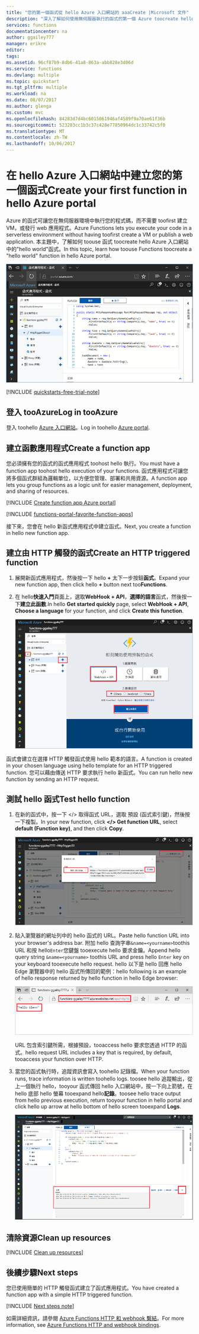 ```yaml
---
title: "您的第一個函式從 hello Azure 入口網站的 aaaCreate |Microsoft 文件"
description: "深入了解如何使用無伺服器執行的函式的第一個 Azure toocreate hello Azure 入口網站。"
services: functions
documentationcenter: na
author: ggailey777
manager: erikre
editor: 
tags: 
ms.assetid: 96cf87b9-8db6-41a8-863a-abb828e3d06d
ms.service: functions
ms.devlang: multiple
ms.topic: quickstart
ms.tgt_pltfrm: multiple
ms.workload: na
ms.date: 08/07/2017
ms.author: glenga
ms.custom: mvc
ms.openlocfilehash: 84283d7d4bc6015061946af4589f9a70ae61f36b
ms.sourcegitcommit: 523283cc1b3c37c428e77850964dc1c33742c5f0
ms.translationtype: MT
ms.contentlocale: zh-TW
ms.lasthandoff: 10/06/2017
---
```

# <a name="create-your-first-function-in-hello-azure-portal"></a><span data-ttu-id="3a114-103">在 hello Azure 入口網站中建立您的第一個函式</span><span class="sxs-lookup"><span data-stu-id="3a114-103">Create your first function in hello Azure portal</span></span>

<span data-ttu-id="3a114-104">Azure 的函式可讓您在無伺服器環境中執行您的程式碼，而不需要 toofirst 建立 VM，或發行 web 應用程式。</span><span class="sxs-lookup"><span data-stu-id="3a114-104">Azure Functions lets you execute your code in a serverless environment without having toofirst create a VM or publish a web application.</span></span> <span data-ttu-id="3a114-105">本主題中，了解如何 toouse 函式 toocreate hello Azure 入口網站中的"hello world"函式。</span><span class="sxs-lookup"><span data-stu-id="3a114-105">In this topic, learn how toouse Functions toocreate a "hello world" function in hello Azure portal.</span></span>

![在 hello Azure 入口網站中建立函式應用程式](./media/functions-create-first-azure-function/function-app-in-portal-editor.png)

[!INCLUDE [quickstarts-free-trial-note](../../includes/quickstarts-free-trial-note.md)]

## <a name="log-in-tooazure"></a><span data-ttu-id="3a114-107">登入 tooAzure</span><span class="sxs-lookup"><span data-stu-id="3a114-107">Log in tooAzure</span></span>

<span data-ttu-id="3a114-108">登入 toohello [Azure 入口網站](https://portal.azure.com/)。</span><span class="sxs-lookup"><span data-stu-id="3a114-108">Log in toohello [Azure portal](https://portal.azure.com/).</span></span>

## <a name="create-a-function-app"></a><span data-ttu-id="3a114-109">建立函數應用程式</span><span class="sxs-lookup"><span data-stu-id="3a114-109">Create a function app</span></span>

<span data-ttu-id="3a114-110">您必須擁有您的函式的函式應用程式 toohost hello 執行。</span><span class="sxs-lookup"><span data-stu-id="3a114-110">You must have a function app toohost hello execution of your functions.</span></span> <span data-ttu-id="3a114-111">函式應用程式可讓您將多個函式群組為邏輯單位，以方便您管理、部署和共用資源。</span><span class="sxs-lookup"><span data-stu-id="3a114-111">A function app lets you group functions as a logic unit for easier management, deployment, and sharing of resources.</span></span> 

[!INCLUDE [Create function app Azure portal](../../includes/functions-create-function-app-portal.md)]

[!INCLUDE [functions-portal-favorite-function-apps](../../includes/functions-portal-favorite-function-apps.md)]

<span data-ttu-id="3a114-112">接下來，您會在 hello 新函式應用程式中建立函式。</span><span class="sxs-lookup"><span data-stu-id="3a114-112">Next, you create a function in hello new function app.</span></span>

## <span data-ttu-id="3a114-113"><a name="create-function"></a>建立由 HTTP 觸發的函式</span><span class="sxs-lookup"><span data-stu-id="3a114-113"><a name="create-function"></a>Create an HTTP triggered function</span></span>

1. <span data-ttu-id="3a114-114">展開新函式應用程式，然後按一下 hello  **+** 太下一步按鈕**函式**。</span><span class="sxs-lookup"><span data-stu-id="3a114-114">Expand your new function app, then click hello **+** button next too**Functions**.</span></span>

2.  <span data-ttu-id="3a114-115">在 hello**快速入門**頁面上，選取**WebHook + API**，**選擇的語言**函式，然後按一下**建立此函數**.</span><span class="sxs-lookup"><span data-stu-id="3a114-115">In hello **Get started quickly** page, select **WebHook + API**, **Choose a language** for your function, and click **Create this function**.</span></span> 
   
    ![在 hello Azure 入口網站中的函式快速入門。](./media/functions-create-first-azure-function/function-app-quickstart-node-webhook.png)

<span data-ttu-id="3a114-117">函式會建立在選擇 HTTP 觸發函式使用 hello 範本的語言。</span><span class="sxs-lookup"><span data-stu-id="3a114-117">A function is created in your chosen language using hello template for an HTTP triggered function.</span></span> <span data-ttu-id="3a114-118">您可以藉由傳送 HTTP 要求執行 hello 新函式。</span><span class="sxs-lookup"><span data-stu-id="3a114-118">You can run hello new function by sending an HTTP request.</span></span>

## <a name="test-hello-function"></a><span data-ttu-id="3a114-119">測試 hello 函式</span><span class="sxs-lookup"><span data-stu-id="3a114-119">Test hello function</span></span>

1. <span data-ttu-id="3a114-120">在新的函式中，按一下 </> 取得函式 URL，選取 預設 (函式索引鍵)，然後按一下複製。</span><span class="sxs-lookup"><span data-stu-id="3a114-120">In your new function, click **</> Get function URL**, select **default (Function key)**, and then click **Copy**.</span></span> 

    ![複製 hello Azure 入口網站中的 hello 函式 URL](./media/functions-create-first-azure-function/function-app-develop-tab-testing.png)

2. <span data-ttu-id="3a114-122">貼入瀏覽器的網址列中的 hello 函式的 URL。</span><span class="sxs-lookup"><span data-stu-id="3a114-122">Paste hello function URL into your browser's address bar.</span></span> <span data-ttu-id="3a114-123">附加 hello 查詢字串`&name=<yourname>`toothis URL 和按 hello`Enter`您鍵盤 tooexecute hello 要求金鑰。</span><span class="sxs-lookup"><span data-stu-id="3a114-123">Append hello query string `&name=<yourname>` toothis URL and press hello `Enter` key on your keyboard tooexecute hello request.</span></span> <span data-ttu-id="3a114-124">hello 以下是 hello 回應 hello Edge 瀏覽器中的 hello 函式所傳回的範例：</span><span class="sxs-lookup"><span data-stu-id="3a114-124">hello following is an example of hello response returned by hello function in hello Edge browser:</span></span>

    ![函式回應 hello 瀏覽器中。](./media/functions-create-first-azure-function/function-app-browser-testing.png)

    <span data-ttu-id="3a114-126">URL 包含索引鍵所需，根據預設，tooaccess hello 要求您透過 HTTP 的函式。</span><span class="sxs-lookup"><span data-stu-id="3a114-126">hello request URL includes a key that is required, by default, tooaccess your function over HTTP.</span></span>   

3. <span data-ttu-id="3a114-127">當您的函式執行時，追蹤資訊會寫入 toohello 記錄檔。</span><span class="sxs-lookup"><span data-stu-id="3a114-127">When your function runs, trace information is written toohello logs.</span></span> <span data-ttu-id="3a114-128">toosee hello 追蹤輸出，從上一個執行 hello，tooyour 函式傳回 hello 入口網站中，按一下向上箭號，在 hello 底部 hello 螢幕 tooexpand hello**記錄**。</span><span class="sxs-lookup"><span data-stu-id="3a114-128">toosee hello trace output from hello previous execution, return tooyour function in hello portal and click hello up arrow at hello bottom of hello screen tooexpand **Logs**.</span></span> 

   ![函式會記錄檢視器中 hello Azure 入口網站。](./media/functions-create-first-azure-function/function-view-logs.png)

## <a name="clean-up-resources"></a><span data-ttu-id="3a114-130">清除資源</span><span class="sxs-lookup"><span data-stu-id="3a114-130">Clean up resources</span></span>

[!INCLUDE [Clean up resources](../../includes/functions-quickstart-cleanup.md)]

## <a name="next-steps"></a><span data-ttu-id="3a114-131">後續步驟</span><span class="sxs-lookup"><span data-stu-id="3a114-131">Next steps</span></span>

<span data-ttu-id="3a114-132">您已使用簡單的 HTTP 觸發函式建立了函式應用程式。</span><span class="sxs-lookup"><span data-stu-id="3a114-132">You have created a function app with a simple HTTP triggered function.</span></span>  

[!INCLUDE [Next steps note](../../includes/functions-quickstart-next-steps.md)]

<span data-ttu-id="3a114-133">如需詳細資訊，請參閱 [Azure Functions HTTP 和 webhook 繫結](functions-bindings-http-webhook.md)。</span><span class="sxs-lookup"><span data-stu-id="3a114-133">For more information, see [Azure Functions HTTP and webhook bindings](functions-bindings-http-webhook.md).</span></span>



